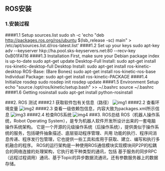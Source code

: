 ## ROS安装 ##
### 1.安装过程
####1.1 Setup sources.list
	sudo sh -c 'echo "deb http://packages.ros.org/ros/ubuntu $(lsb_release -sc) main" >
	 /etc/apt/sources.list.d/ros-latest.list'
####1.2 Set up your keys
	sudo apt-key adv --keyserver hkp://ha.pool.sks-keyservers.net:80 --recv-key 0xB01FA116
####1.3 Installation
	First, make sure your Debian package index is up-to-date
		sudo apt-get update
	Desktop-Full Install: 
		sudo apt-get install ros-kinetic-desktop-full
	Desktop Install:
		sudo apt-get install ros-kinetic-desktop
	ROS-Base: (Bare Bones) 
		sudo apt-get install ros-kinetic-ros-base
	Individual Package:
		sudo apt-get install ros-kinetic-PACKAGE
####1.4 Initialize rosdep
	sudo rosdep init
	rosdep update
####1.5 Environment Setup
	echo "source /opt/ros/kinetic/setup.bash" >> ~/.bashrc
	source ~/.bashrc
####1.6 Getting rosinstall
	sudo apt-get install python-rosinstall

###2. ROS 测试
####2.1 获取软件包有关信息（路径）
![img1](http://yotuku.cn/link?url=N1SvFaAlM&tk_plan=free&tk_storage=tietuku&tk_vuid=55ef2d88-bde9-4228-8433-5808f59d10b6&tk_time=2016111122)
####2.2 查看环境变量
![img2](http://yotuku.cn/link?url=EJL2KaRgf&tk_plan=free&tk_storage=tietuku&tk_vuid=55ef2d88-bde9-4228-8433-5808f59d10b6&tk_time=2016111122)
####2.3 查看一级依赖包信息，内容大致为packages.xml所示信息
![img3](http://yotuku.cn/link?url=41LJq6Cxf&tk_plan=free&tk_storage=tietuku&tk_vuid=55ef2d88-bde9-4228-8433-5808f59d10b6&tk_time=2016111122)
####2.4 检查ROS系统
![img4](http://yotuku.cn/link?url=V1c19TAgM&tk_plan=free&tk_storage=tietuku&tk_vuid=55ef2d88-bde9-4228-8433-5808f59d10b6&tk_time=2016111122)
###3. ROS总结
	    ROS（机器人操作系统，Robot Operating System），是专为机器人软件开发所设计出来的一套电脑操作系统架构。
	它是一个开源的元级操作系统（后操作系统），提供类似于操作系统的服务，包括硬件抽象描述、底层驱动程序管理、共用
	功能的执行、程序间消息传递、程序发行包管理，它也提供一些工具和库用于获取、建立、编写和执行多机融合的程序。
	ROS的运行架构是一种使用ROS通信模块实现模块间P2P的松耦合的网络连接的处理架构，它执行若干种类型的通讯，包括
	基于服务的同步RPC（远程过程调用）通讯、基于Topic的异步数据流通讯，还有参数服务器上的数据存储。